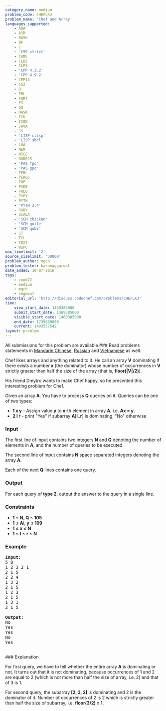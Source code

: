 ```yaml
---
category_name: medium
problem_code: CHEFLKJ
problem_name: 'Chef and Array'
languages_supported:
    - ADA
    - ASM
    - BASH
    - BF
    - C
    - 'C99 strict'
    - CAML
    - CLOJ
    - CLPS
    - 'CPP 4.3.2'
    - 'CPP 4.9.2'
    - CPP14
    - CS2
    - D
    - ERL
    - FORT
    - FS
    - GO
    - HASK
    - ICK
    - ICON
    - JAVA
    - JS
    - 'LISP clisp'
    - 'LISP sbcl'
    - LUA
    - NEM
    - NICE
    - NODEJS
    - 'PAS fpc'
    - 'PAS gpc'
    - PERL
    - PERL6
    - PHP
    - PIKE
    - PRLG
    - PYPY
    - PYTH
    - 'PYTH 3.4'
    - RUBY
    - SCALA
    - 'SCM chicken'
    - 'SCM guile'
    - 'SCM qobi'
    - ST
    - TCL
    - TEXT
    - WSPC
max_timelimit: '2'
source_sizelimit: '50000'
problem_author: mgch
problem_tester: karanaggarwal
date_added: 10-07-2016
tags:
    - cook72
    - medium
    - mgch
    - segment
editorial_url: 'http://discuss.codechef.com/problems/CHEFLKJ'
time:
    view_start_date: 1469385000
    submit_start_date: 1469385000
    visible_start_date: 1469385000
    end_date: 1735669800
    current: 1493557542
layout: problem
---
```

All submissions for this problem are available.###  Read problems statements in [Mandarin Chinese](http://www.codechef.com/download/translated/COOK72/mandarin/CHEFLKJ.pdf), [Russian](http://www.codechef.com/download/translated/COOK72/russian/CHEFLKJ.pdf) and [Vietnamese](http://www.codechef.com/download/translated/COOK72/vietnamese/CHEFLKJ.pdf) as well.

Chef likes arrays and anything related to it. He call an array **V** dominating if there exists a number **x** (the dominator) whose number of occurrences in **V**  strictly greater than half the size of the array (that is, **floor(|V|/2)**).

His friend Dmytro wants to make Chef happy, so he presented this interesting problem for Chef.

Given an array **A**. You have to process **Q** queries on it. Queries can be one of two types:

- **1 x y**  - Assign value **y** to **x**-th element in array **A**, i.e. **Ax = y**.
- **2 l r**  - print "Yes" if subarray **A**\[**l**..**r**\] is dominating, "No" otherwise

### Input

The first line of input contains two integers **N** and **Q** denoting the number of elements in **A**, and the number of queries to be executed.

The second line of input contains **N** space separated integers denoting the array **A**.

Each of the next **Q** lines contains one query.

### Output

For each query of **type 2**, output the answer to the query in a single line.

### Constraints

- **1** ≤ **N, Q** ≤ **105**
- **1** ≤ **A**i, **y** ≤ **109**
- **1** ≤ **x**  ≤ **N**
- **1** ≤ **l**  ≤  **r**  ≤ **N**

### Example

<pre><b>Input:</b>
5 8
1 2 3 2 1
2 1 5
2 2 4
1 3 2
2 1 5
1 2 3
2 1 5
1 3 1
2 1 5

<b>Output:</b>
No
Yes
Yes
No
Yes

</pre>### Explanation
For first query, we have to tell whether the entire array **A** is dominating or not. It turns out that it is not dominating, because occurrences of 1 and 2 are equal to 2 (which is not more than half the size of array, i.e. 2) and that of 3 is 1.

For second query, the subarray **\[2, 3, 2\]** is dominating and 2 is the dominator of it. Number of occurrences of 2 is 2 which is strictly greater than half the size of subarray, i.e. **floor(3/2) = 1**.
